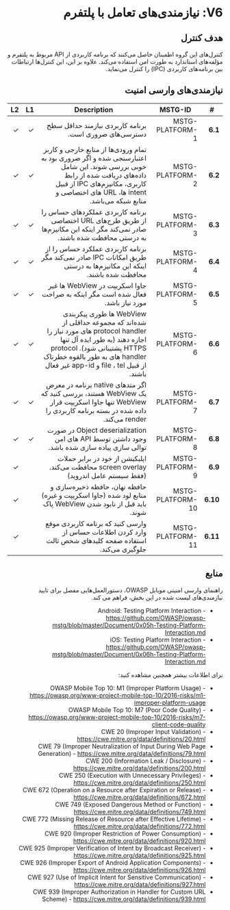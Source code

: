 <div dir="rtl" markdown="1">

# V6: نیازمندی‌های تعامل با پلتفرم

## هدف کنترل


کنترل‌های این گروه اطمینان حاصل می‌کنند که برنامه کاربردی از API مربوط به پلتفرم و مؤلفه‌های استاندارد به طورت امن استفاده می‌کند. علاوه بر این، این کنترل‌ها ارتباطات بین برنامه‌های کاربردی (IPC) را کنترل می‌نماید.


## نیازمندی‌های وارسی امنیت

| # | MSTG-ID | Description | L1 | L2 |
| -- | -------- | ---------------------- | - | - |
| **6.1** | MSTG-PLATFORM-1 | برنامه کاربردی نیازمند حداقل سطح دسترسی‌های ضروری است. | ✓ | ✓ |
| **6.2** | MSTG-PLATFORM-2 | تمام ورودی‌ها از منابع خارجی و کاربر اعتبارسنجی شده و اگر ضروری بود به خوبی بررسی شوند. این شامل داده‌های دریافت شده از رابط کاربری، مکانیزم‌های IPC از قبیل intent ها، URL  های اختصاصی و منابع شبکه می‌باشد. | ✓ | ✓ |
| **6.3** | MSTG-PLATFORM-3 | برنامه کاربردی عملکردهای حساس را از طریق طرح‌های URL اختصاصی صادر نمی‌کند مگر اینکه این مکانیزم‌ها به درستی محافظت شده باشند. | ✓ | ✓ |
| **6.4** | MSTG-PLATFORM-4 | برنامه کاربردی عملکرد حساس را از طریق امکانات IPC صادر نمی‌کند مگر اینکه این مکانیزم‌ها به درستی محافظت شده باشند. | ✓ | ✓ |
| **6.5** | MSTG-PLATFORM-5 | جاوا اسکریپت در WebView ها غیر فعال شده است مگر اینکه به صراحت مورد نیاز باشد. | ✓ | ✓ |
| **6.6** | MSTG-PLATFORM-6 | WebView ها طوری پیکربندی شده‌اند که مجموعه حداقلی از protocol handler های مورد نیاز را اجازه دهند (به طور ایده آل تنها HTTPS پشتیبانی شود). protocol handler های به طور بالقوه خطرناک از قبیل file ، tel و app-id غیر فعال باشند. | ✓ | ✓ |
| **6.7** | MSTG-PLATFORM-7 | اگر متدهای native برنامه در معرض یک WebView هستند، بررسی کنید که WebView تنها جاوا اسکریپت قرار داده شده در بسته برنامه کاربردی را render می‌کند. | ✓ | ✓ |
| **6.8** | MSTG-PLATFORM-8 | Object deserialization در صورت وجود داشتن توسط API های امن توالی سازی پیاده سازی شده باشد. | ✓ | ✓ |
| **6.9** | MSTG-PLATFORM-9 | اپلیکیشن از خود در برابر حملات screen overlay محافظت می‌کند. (فقط سیستم عامل اندروید) |  | ✓ |
| **6.10** | MSTG-PLATFORM-10 | حافظه نهان، حافظه ذخیره‌سازی و منابع لود شده (جاوا اسکریپت و غیره) باید قبل از نابود شدن WebView پاک شوند. |  | ✓ |
| **6.11** | MSTG-PLATFORM-11 | وارسی کنید که برنامه کاربردی موقع وارد کردن اطلاعات حساس از استفاده صفحه کلیدهای شخص ثالث جلوگیری می‌کند. | | ✓ |

## منابع

راهنمای وارسی امنیتی موبایل OWASP، دستورالعمل‌هایی مفصل برای تایید نیازمندی‌های لیست شده در این بخش، فراهم می کند.

- Android: Testing Platform Interaction - <https://github.com/OWASP/owasp-mstg/blob/master/Document/0x05h-Testing-Platform-Interaction.md>
- iOS: Testing Platform Interaction - <https://github.com/OWASP/owasp-mstg/blob/master/Document/0x06h-Testing-Platform-Interaction.md>

برای اطلاعات بیشتر همچنین مشاهده کنید:

- OWASP Mobile Top 10: M1 (Improper Platform Usage) - <https://owasp.org/www-project-mobile-top-10/2016-risks/m1-improper-platform-usage>
- OWASP Mobile Top 10: M7 (Poor Code Quality) - <https://owasp.org/www-project-mobile-top-10/2016-risks/m7-client-code-quality>
- CWE 20 (Improper Input Validation) - <https://cwe.mitre.org/data/definitions/20.html>
- CWE 79 (Improper Neutralization of Input During Web Page Generation) - <https://cwe.mitre.org/data/definitions/79.html>
- CWE 200 (Information Leak / Disclosure) - <https://cwe.mitre.org/data/definitions/200.html>
- CWE 250 (Execution with Unnecessary Privileges) - <https://cwe.mitre.org/data/definitions/250.html>
- CWE 672 (Operation on a Resource after Expiration or Release) - <https://cwe.mitre.org/data/definitions/672.html>
- CWE 749 (Exposed Dangerous Method or Function) - <https://cwe.mitre.org/data/definitions/749.html>
- CWE 772 (Missing Release of Resource after Effective Lifetime) - <https://cwe.mitre.org/data/definitions/772.html>
- CWE 920 (Improper Restriction of Power Consumption) - <https://cwe.mitre.org/data/definitions/920.html>
- CWE 925 (Improper Verification of Intent by Broadcast Receiver) - <https://cwe.mitre.org/data/definitions/925.html>
- CWE 926 (Improper Export of Android Application Components) - <https://cwe.mitre.org/data/definitions/926.html>
- CWE 927 (Use of Implicit Intent for Sensitive Communication) - <https://cwe.mitre.org/data/definitions/927.html>
- CWE 939 (Improper Authorization in Handler for Custom URL Scheme) - <https://cwe.mitre.org/data/definitions/939.html>

</div>
